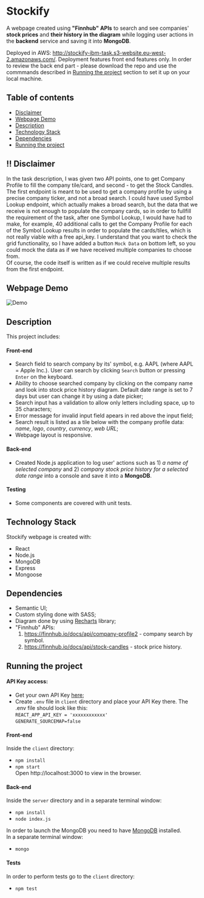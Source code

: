 # Stockify

A webpage created using **"Finnhub" APIs** to search and see companies' **stock prices** and **their history in the diagram** while logging user actions in the **backend** service and saving it into **MongoDB**.

Deployed in AWS: http://stockify-ibm-task.s3-website.eu-west-2.amazonaws.com/. Deployment features front end features only. In order to review the back end part - please download the repo and use the commmands described in [Running the project](#running-the-project) section to set it up on your local machine.

## Table of contents

- [Disclaimer](#disclaimer)
- [Webpage Demo](#webpage-demo)
- [Description](#description)
- [Technology Stack](#technology-stack)
- [Dependencies](#dependencies)
- [Running the project](#running-the-project)

## :bangbang: Disclaimer

In the task description, I was given two API points, one to get Company Profile to fill the company tile/card, and second - to get the Stock Candles. The first endpoint is meant to be used to get a company profile by using a precise company ticker, and not a broad search. I could have used Symbol Lookup endpoint, which actually makes a broad search, but the data that we receive is not enough to populate the company cards, so in order to fullfill the requirement of the task, after one Symbol Lookup, I would have had to make, for example, 40 additional calls to get the Company Profile for each of the Symbol Lookup results in order to populate the cards/tiles, which is not really viable with a free api_key. I understand that you want to check the grid functionality, so I have added a button `Mock Data` on bottom left, so you could mock the data as if we have received multiple companies to choose from.  
Of course, the code itself is written as if we could receive multiple results from the first endpoint.

## Webpage Demo

![Demo](https://user-images.githubusercontent.com/97436827/184552294-283d45e6-cae8-46cc-885f-bc5dfb47b988.gif)

## Description

This project includes:

#### Front-end

- Search field to search company by its' symbol, e.g. AAPL (where AAPL = Apple Inc.). User can search by clicking `Search` button or pressing `Enter` on the keyboard.
- Ability to choose searched company by clicking on the company name and look into stock price history diagram. Default date range is set to 7 days but user can change it by using a date picker;
- Search input has a validation to allow only letters including space, up to 35 characters;
- Error message for invalid input field apears in red above the input field;
- Search result is listed as a tile below with the company profile data: _name_, _logo_, _country_, _currency_, _web URL_;
- Webpage layout is responsive.

#### Back-end

- Created Node.js application to log user' actions such as 1) _a name of selected company_ and 2) _company stock price history for a selected date range_ into a console and save it into a **MongoDB**.

#### Testing

- Some components are covered with unit tests.

## Technology Stack

Stockify webpage is created with:

- React
- Node.js
- MongoDB
- Express
- Mongoose

## Dependencies

- Semantic UI;
- Custom styling done with SASS;
- Diagram done by using [Recharts](https://recharts.org/en-US/) library;
- "Finnhub" APIs: <br/>
  1. https://finnhub.io/docs/api/company-profile2 - company search by symbol.
  2. https://finnhub.io/docs/api/stock-candles - stock price history.

## Running the project

#### API Key access:

- Get your own API Key [here](https://finnhub.io/docs/api/introduction);
- Create `.env` file in `client` directory and place your API Key there. The .env file should look like this:<br />
  `REACT_APP_API_KEY = 'xxxxxxxxxxxx'`<br />
  `GENERATE_SOURCEMAP=false`

#### Front-end

Inside the `client` directory: <br />

- `npm install` <br/>
- `npm start` <br />
  Open http://localhost:3000 to view in the browser.

#### Back-end

Inside the `server` directory and in a separate terminal window:<br/>

- `npm install` <br/>
- `node index.js` <br />

In order to launch the MongoDB you need to have [MongoDB](https://www.mongodb.com/) installed.<br/>
In a separate terminal window: <br/>

- `mongo`

#### Tests

In order to perform tests go to the `client` directory: <br />

- `npm test` <br />
